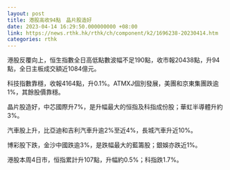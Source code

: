 ```yaml
---
layout: post
title: 港股高收94點　晶片股造好
date: 2023-04-14 16:29:50.000000000 +08:00
link: https://news.rthk.hk/rthk/ch/component/k2/1696238-20230414.htm
categories: rthk
---
```


港股反覆向上，恒生指數全日高低點數波幅不足190點，收市報20438點，升94點，全日主板成交額近1084億元。

科技指數靠穩，收報4164點，升0.1%。ATMXJ個別發展，美團和京東集團跌逾1%，其餘股價靠穩。

晶片股造好，中芯國際升7%，是升幅最大的恒指及科指成份股；華虹半導體升約3%。

汽車股上升，比亞迪和吉利汽車升逾2%至近4%，長城汽車升近10%。

博彩股下跌，金沙中國跌逾3%，是跌幅最大的藍籌股；銀娛亦跌近1%。

港股本周4日市，恒指累計升107點，升幅約0.5%；科指跌1.7%。
